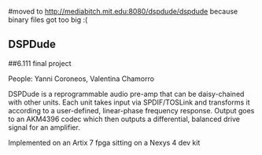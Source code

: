 #moved to http://mediabitch.mit.edu:8080/dspdude/dspdude because binary files got too big :(
## DSPDude
##6.111 final project

People: Yanni Coroneos, Valentina Chamorro

DSPDude is a reprogrammable audio pre-amp that can be daisy-chained with
other units. Each unit takes input via SPDIF/TOSLink and transforms it
according to a user-defined, linear-phase frequency response. Output
goes to an AKM4396 codec which then outputs a differential, balanced
drive signal for an amplifier.

Implemented on an Artix 7 fpga sitting on a Nexys 4 dev kit
